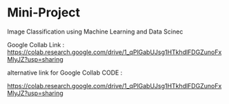# Mini-Project
Image Classification using Machine Learning and Data Scinec



Google Collab Link : 
https://colab.research.google.com/drive/1_qPlGabUJsg1HTkhdlFDGZunoFxMlyJZ?usp=sharing

alternative link for Google Collab CODE : 

https://colab.research.google.com/drive/1_qPlGabUJsg1HTkhdlFDGZunoFxMlyJZ?usp=sharing
